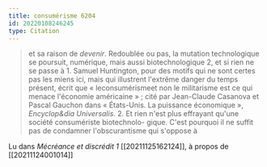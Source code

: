 ```yaml
---
title: consumérisme 6204
id: 20220108246245
type: Citation
---
```


> et sa raison de *devenir*. Redoublée ou pas, la mutation technologique se poursuit, numérique, mais aussi biotechnologique 2, et si rien ne se passe à 1. Samuel Huntington, pour des motifs qui ne sont certes pas les miens ici, mais qui illustrent l'extrême danger du temps présent, écrit que « leconsumérismeet non le militarisme est ce qui menace l'économie américaine » ; cité par Jean-Claude Casanova et Pascal Gauchon dans « États-Unis. La puissance économique », *Encyclop&amp;dia Universalis*. 2. Et rien n'est plus effrayant qu'une société consumériste biotechnolo- gique. C'est pourquoi il ne suffit pas de condamner l'obscurantisme qui s'oppose à

Lu dans *Mécréance et discrédit 1* [[20211125162124]], à propos de [[20211124001014]]